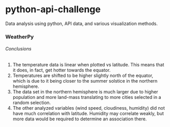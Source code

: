 # python-api-challenge
Data analysis using python, API data, and various visualization methods. 



### WeatherPy

###### Conclusions

1. The temperature data is linear when plotted vs latitude. This means that it does, in fact, get hotter towards the equator.
2. Temperatures are shifted to be higher slightly north of the equator, which is due to it being closer to the summer solstice in the northern hemisphere.
3. The data set in the northern hemisphere is much larger due to higher population and more land-mass translating to more cities selected in a random selection.
4. The other analyzed variables (wind speed, cloudiness, humidity) did not have much correlation with latitude. Humidity may correlate weakly, but more data would be required to determine an association there.
